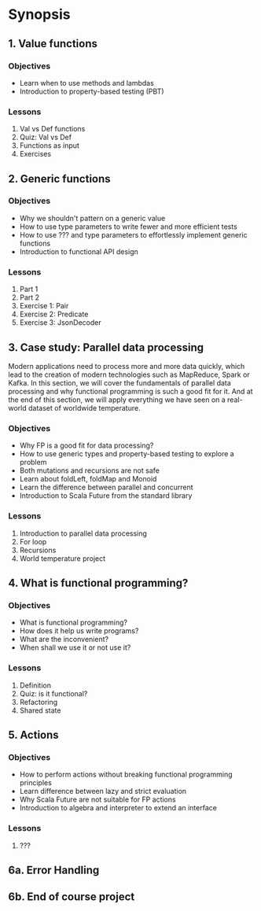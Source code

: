 # Synopsis

## 1. Value functions

### Objectives
* Learn when to use methods and lambdas
* Introduction to property-based testing (PBT)

### Lessons
1. Val vs Def functions
1. Quiz: Val vs Def
1. Functions as input
1. Exercises

## 2. Generic functions

### Objectives
* Why we shouldn't pattern on a generic value
* How to use type parameters to write fewer and more efficient tests
* How to use ??? and type parameters to effortlessly implement generic functions
* Introduction to functional API design

### Lessons
1. Part 1
1. Part 2
1. Exercise 1: Pair
1. Exercise 2: Predicate
1. Exercise 3: JsonDecoder

## 3. Case study: Parallel data processing

Modern applications need to process more and more data quickly, which lead to the creation of 
modern technologies such as MapReduce, Spark or Kafka. In this section, we will cover the fundamentals 
of parallel data processing and why functional programming is such a good fit for it. And at 
the end of this section, we will apply everything we have seen on a real-world dataset of worldwide temperature.


### Objectives
* Why FP is a good fit for data processing?
* How to use generic types and property-based testing to explore a problem
* Both mutations and recursions are not safe
* Learn about foldLeft, foldMap and Monoid
* Learn the difference between parallel and concurrent
* Introduction to Scala Future from the standard library

### Lessons
1. Introduction to parallel data processing
1. For loop
1. Recursions
1. World temperature project

## 4. What is functional programming?

### Objectives
* What is functional programming?
* How does it help us write programs?
* What are the inconvenient? 
* When shall we use it or not use it?

### Lessons
1. Definition
1. Quiz: is it functional?
1. Refactoring
1. Shared state

## 5. Actions

### Objectives
* How to perform actions without breaking functional programming principles
* Learn difference between lazy and strict evaluation
* Why Scala Future are not suitable for FP actions
* Introduction to algebra and interpreter to extend an interface

### Lessons
1. ???

## 6a. Error Handling

## 6b. End of course project

